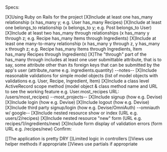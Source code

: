 Specs:

 [X]Using Ruby on Rails for the project
 [X]Include at least one has_many relationship (x has_many y; e.g. User has_many Recipes)
 [X]Include at least one belongs_to relationship (x belongs_to y; e.g. Post belongs_to User)
 [X]Include at least two has_many through relationships (x has_many y through z; e.g. Recipe has_many Items through Ingredients)
 [X]Include at least one many-to-many relationship (x has_many y through z, y has_many x through z; e.g. Recipe has_many Items through Ingredients, Item has_many Recipes through Ingredients)
 [X]The "through" part of the has_many through includes at least one user submittable attribute, that is to say, some attribute other than its foreign keys that can be submitted by the app's user (attribute_name e.g. ingredients.quantity) --notes--
 [X]Include reasonable validations for simple model objects (list of model objects with validations e.g. User, Recipe, Ingredient, Item)
 [X]Include a class level ActiveRecord scope method (model object & class method name and URL to see the working feature e.g. User.most_recipes URL: /users/most_recipes) --most_projects--
 [X]Include signup (how e.g. Devise)
 [X]Include login (how e.g. Devise)
 [X]Include logout (how e.g. Devise)
 [X]Include third party signup/login (how e.g. Devise/OmniAuth) --omniauth w/ google--
 [X]Include nested resource show or index (URL e.g. users/2/recipes)
 [X]Include nested resource "new" form (URL e.g. recipes/1/ingredients/new)
 [X]Include form display of validation errors (form URL e.g. /recipes/new)
Confirm:

 []The application is pretty DRY
 []Limited logic in controllers
 []Views use helper methods if appropriate
 []Views use partials if appropriate